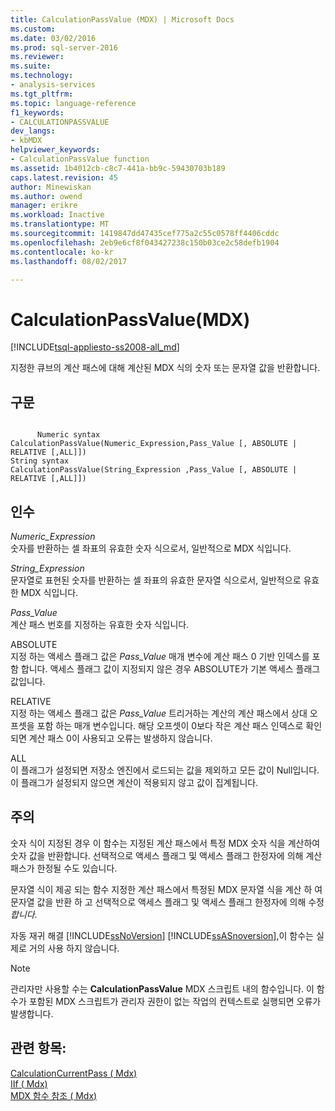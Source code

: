 ```yaml
---
title: CalculationPassValue (MDX) | Microsoft Docs
ms.custom: 
ms.date: 03/02/2016
ms.prod: sql-server-2016
ms.reviewer: 
ms.suite: 
ms.technology:
- analysis-services
ms.tgt_pltfrm: 
ms.topic: language-reference
f1_keywords:
- CALCULATIONPASSVALUE
dev_langs:
- kbMDX
helpviewer_keywords:
- CalculationPassValue function
ms.assetid: 1b4012cb-c8c7-441a-bb9c-59430703b189
caps.latest.revision: 45
author: Minewiskan
ms.author: owend
manager: erikre
ms.workload: Inactive
ms.translationtype: MT
ms.sourcegitcommit: 1419847dd47435cef775a2c55c0578ff4406cddc
ms.openlocfilehash: 2eb9e6cf8f043427238c150b03ce2c58defb1904
ms.contentlocale: ko-kr
ms.lasthandoff: 08/02/2017

---
```

# <a name="calculationpassvalue-mdx"></a>CalculationPassValue(MDX)
[!INCLUDE[tsql-appliesto-ss2008-all_md](../includes/tsql-appliesto-ss2008-all-md.md)]

  지정한 큐브의 계산 패스에 대해 계산된 MDX 식의 숫자 또는 문자열 값을 반환합니다.  
  
## <a name="syntax"></a>구문  
  
```  
  
      Numeric syntax  
CalculationPassValue(Numeric_Expression,Pass_Value [, ABSOLUTE | RELATIVE [,ALL]])  
String syntax  
CalculationPassValue(String_Expression ,Pass_Value [, ABSOLUTE | RELATIVE [,ALL]])  
```  
  
## <a name="arguments"></a>인수  
 *Numeric_Expression*  
 숫자를 반환하는 셀 좌표의 유효한 숫자 식으로서, 일반적으로 MDX 식입니다.  
  
 *String_Expression*  
 문자열로 표현된 숫자를 반환하는 셀 좌표의 유효한 문자열 식으로서, 일반적으로 유효한 MDX 식입니다.  
  
 *Pass_Value*  
 계산 패스 번호를 지정하는 유효한 숫자 식입니다.  
  
 ABSOLUTE  
 지정 하는 액세스 플래그 값은 *Pass_Value* 매개 변수에 계산 패스 0 기반 인덱스를 포함 합니다. 액세스 플래그 값이 지정되지 않은 경우 ABSOLUTE가 기본 액세스 플래그 값입니다.  
  
 RELATIVE  
 지정 하는 액세스 플래그 값은 *Pass_Value* 트리거하는 계산의 계산 패스에서 상대 오프셋을 포함 하는 매개 변수입니다. 해당 오프셋이 0보다 작은 계산 패스 인덱스로 확인되면 계산 패스 0이 사용되고 오류는 발생하지 않습니다.  
  
 ALL  
 이 플래그가 설정되면 저장소 엔진에서 로드되는 값을 제외하고 모든 값이 Null입니다. 이 플래그가 설정되지 않으면 계산이 적용되지 않고 값이 집계됩니다.  
  
## <a name="remarks"></a>주의  
 숫자 식이 지정된 경우 이 함수는 지정된 계산 패스에서 특정 MDX 숫자 식을 계산하여 숫자 값을 반환합니다. 선택적으로 액세스 플래그 및 액세스 플래그 한정자에 의해 계산 패스가 한정될 수도 있습니다.  
  
 문자열 식이 제공 되는 함수 지정한 계산 패스에서 특정된 MDX 문자열 식을 계산 하 여 문자열 값을 반환 하 고 선택적으로 액세스 플래그 및 액세스 플래그 한정자에 의해 수정*합니다.*  
  
 자동 재귀 해결 [!INCLUDE[ssNoVersion](../includes/ssnoversion-md.md)] [!INCLUDE[ssASnoversion](../includes/ssasnoversion-md.md)],이 함수는 실제로 거의 사용 하지 않습니다.  
  
> [!NOTE]  
>  관리자만 사용할 수는 **CalculationPassValue** MDX 스크립트 내의 함수입니다. 이 함수가 포함된 MDX 스크립트가 관리자 권한이 없는 작업의 컨텍스트로 실행되면 오류가 발생합니다.  
  
## <a name="see-also"></a>관련 항목:  
 [CalculationCurrentPass &#40; Mdx&#41;](../mdx/calculationcurrentpass-mdx.md)   
 [IIf &#40; Mdx&#41;](../mdx/iif-mdx.md)   
 [MDX 함수 참조 &#40; Mdx&#41;](../mdx/mdx-function-reference-mdx.md)  
  
  


